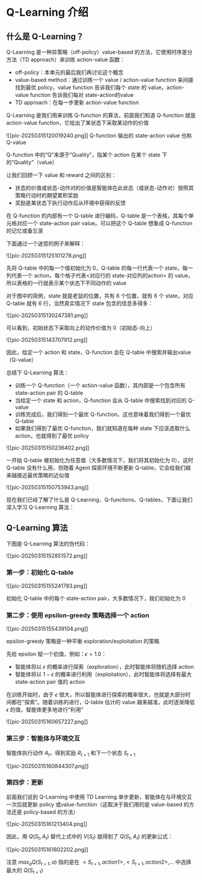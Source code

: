 # Q-Learning 介绍

## 什么是 Q-Learning？

Q-Learning 是一种异策略（off-policy）value-based 的方法，它使用时序差分方法（TD approach）来训练 action-value 函数：
- off-policy：本单元的最后我们再讨论这个概念
- value-based method：通过训练一个 value / action-value function 来间接找到最优 policy，value function 告诉我们每个 state 的 value，action-value function 告诉我们每对 state-action的value
- TD approach：在每一步更新 action-value function

Q-Learning 是我们用来训练 Q-function 的算法，前面我们知道 Q-function 就是 action-value function，它给出了某状态下采取某动作的价值

![[pic-20250315120019240.png]]
Q-function 输出的 state-action value 也称 Q-value

Q-function 中的“Q”来源于“Quality”，指某个 action 在某个 state 下的“Quality”（value）

让我们回顾一下 value 和 reward 之间的区别：

- 状态的价值或状态-动作对的价值是智能体在此状态（或状态-动作对）按照其策略行动时的期望累积奖励
- 奖励是某状态下执行动作后从环境中获得的反馈

在 Q-function 的内部有一个 Q-table 进行编码，Q-table 是一个表格，其每个单元格对应一个 state-action pair value。可以把这个 Q-table 想象成 Q-function 的记忆或备忘录

下面通过一个迷宫的例子来解释：

![[pic-20250315125101278.png]]

先将 Q-table 中的每一个值初始化为 0，Q-table 的每一行代表一个 state，每一列代表一个 action，每个格子代表<对应行的 state-对应列的action> 的 value，所以表格的一行就表示某个状态下不同动作的 value

对于图中的简例，state 就是老鼠的位置，共有 6 个位置，就有 6 个 state，对应 Q-table 就有 6 行，当然真实情况下 state 包含的信息多得多：

![[pic-20250315130247381.png]]

可以看到，初始状态下采取向上的动作价值为 0（初始态-向上）

![[pic-20250315143707912.png]]

因此，给定一个 action 和 state，Q-function 会在 Q-table 中搜索并输出value（Q-value）

总结下 Q-Learning 算法：

- 训练一个 Q-function（一个 action-value 函数），其内部是一个包含所有 state-action pair 的 Q-table
- 当给定一个 state 和 action，Q-function 会从 Q-table 中搜索找到对应的 Q-value
- 训练完成后，我们得到一个最优 Q-function，这也意味着我们得到一个最优 Q-table
- 如果我们得到了最优 Q-function，我们就知道在每种 state 下应该选取什么 action，也就得到了最优 policy

![[pic-20250315150236402.png]]

一开始 Q-table 被初始化为任意值（大多数情况下，我们将其初始化为 0），这时 Q-table 没有什么用，但随着 Agent 探索环境不断更新 Q-table，它会给我们越来越接近最优策略的近似值

![[pic-20250315150753943.png]]

现在我们已经了解了什么是 Q-Learning、Q-functions、Q-tables，下面让我们深入学习 Q-Learning 算法：

## Q-Learning 算法

下图是 Q-Learning 算法的伪代码：

![[pic-20250315152851572.png]]

### 第一步：初始化 Q-table

![[pic-20250315155241783.png]]

初始化 Q-table 中的每个 state-action pair，大多数情况下，我们初始化为 0

### 第二步：使用 epsilon-greedy 策略选择一个 action

![[pic-20250315155439104.png]]

epsilon-greedy 策略是一种平衡 exploration/exploitation 的策略

先给 epsilon 赋一个初值，例如：$\epsilon=1.0$：
- 智能体将以 $\epsilon$ 的概率进行探索（exploration），此时智能体将随机选择 action
- 智能体将以 $1-\epsilon$ 的概率进行利用（exploitation），此时智能体将选择有最大 state-action pair 值的 action

在训练开始时，由于 $\epsilon$ 很大，所以智能体进行探索的概率很大，也就是大部分时间都在“探索”。随着训练的进行，Q-table 估计的 value 越来越准，此时逐渐降低 $\epsilon$ 的值，智能体更多地进行“利用”

![[pic-20250315160657227.png]]

### 第三步：智能体与环境交互

智能体执行动作 $A_{t}$，得到奖励 $R_{t+1}$ 和下一个状态 $S_{t+1}$

![[pic-20250315160844307.png]]

### 第四步：更新

前面我们说到 Q-Learning 中使用 TD Learning 单步更新，智能体在与环境交互一次后就更新 policy 或value-function（这取决于我们用的是 value-based 的方法还是 policy-based 的方法）

![[pic-20250315161213404.png]]

因此，用 $Q\left(S_{t}, A_{t}\right)$ 替代上式中的 $V(S_{t})$ 就得到了 $Q\left(S_{t}, A_{t}\right)$ 的更新公式：

![[pic-20250315161802202.png]]

注意 $max_{a}Q\left(S_{t+1},a\right)$ 指的是在 $<S_{t+1}, action1>,<S_{t+1}, action2>,\dots$ 中选择最大的 $Q(S_{t+1})$